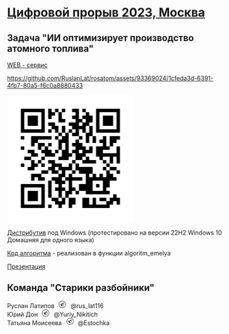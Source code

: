 # [Цифровой прорыв 2023, Москва](https://hacks-ai.ru/hackathons.html?eventId=969092) 


## Задача "ИИ оптимизирует производство атомного топлива"


[WEB - сервис](https://rosatom.streamlit.app/)


https://github.com/RuslanLat/rosatom/assets/93369024/1cfeda3d-6391-4fb7-80a5-f6c0a8880433

![qrcode](streamlit_app/images/qrcode.gif)


[Дистрибутив](https://drive.google.com/file/d/1zeSgDcDoq32e9phg6LMVinFFRT71Tjcd/view?usp=sharing) под Windows (протестировано на версии 22H2 Windows 10 Домашняя для одного языка)

[Код алгоритма](streamlit_app/streamlit_app.py) - реализован в функции algoritm_emelya


[Презентация](presentation.pdf)


## Команда "Старики разбойники"


Руслан Латипов <img src="streamlit_app/images/telegram_logo.png" width="30"> @rus_lat116 \
Юрий Дон <img src="streamlit_app/images/telegram_logo.png" width="30"> @Yuriy_Nikitich \
Татьяна Моисеева <img src="streamlit_app/images/telegram_logo.png" width="30"> @Estochka
